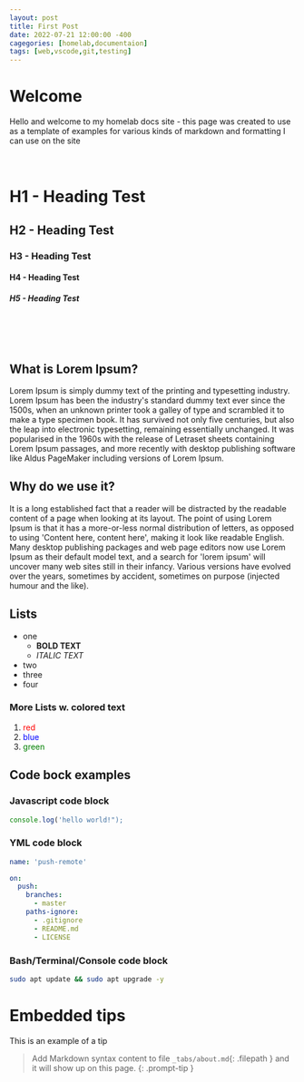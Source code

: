 ```yaml
---
layout: post
title: First Post
date: 2022-07-21 12:00:00 -400
cagegories: [homelab,documentaion]
tags: [web,vscode,git,testing]
---
```


# Welcome

Hello and welcome to my homelab docs site - this page was created to use as a template of examples for various kinds of markdown and formatting I can use on the site
<br><br><br>
# H1 - Heading Test
## H2 - Heading Test
### H3 - Heading Test
#### H4 - Heading Test
##### H5 - Heading Test

<br><br><br>

## What is Lorem Ipsum? 
Lorem Ipsum is simply dummy text of the printing and typesetting industry. Lorem Ipsum has been the industry's standard dummy text ever since the 1500s, when an unknown printer took a galley of type and scrambled it to make a type specimen book. It has survived not only five centuries, but also the leap into electronic typesetting, remaining essentially unchanged. It was popularised in the 1960s with the release of Letraset sheets containing Lorem Ipsum passages, and more recently with desktop publishing software like Aldus PageMaker including versions of Lorem Ipsum.

## Why do we use it?
It is a long established fact that a reader will be distracted by the readable content of a page when looking at its layout. The point of using Lorem Ipsum is that it has a more-or-less normal distribution of letters, as opposed to using 'Content here, content here', making it look like readable English. Many desktop publishing packages and web page editors now use Lorem Ipsum as their default model text, and a search for 'lorem ipsum' will uncover many web sites still in their infancy. Various versions have evolved over the years, sometimes by accident, sometimes on purpose (injected humour and the like).

## Lists
* one
    * <b>BOLD TEXT</b>
    * <i>ITALIC TEXT</i>
* two
* three
* four

### More Lists w. colored text
1) <span style="color:red">red</span>
2) <span style="color:blue">blue</span>
3) <span style="color:green ">green</span>

## Code bock examples
### Javascript code block
```javascript
console.log('hello world!");
```
### YML code block
```yml
name: 'push-remote'

on:
  push:
    branches:
      - master
    paths-ignore:
      - .gitignore
      - README.md
      - LICENSE
```
### Bash/Terminal/Console code block
```bash
sudo apt update && sudo apt upgrade -y
```

# Embedded tips
This is an example of a tip
> Add Markdown syntax content to file `_tabs/about.md`{: .filepath } and it will show up on this page.
{: .prompt-tip }